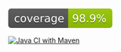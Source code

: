 ![coverage](.github/badges/jacoco.svg)

[![Java CI with Maven](https://github.com/amerigovegliante/assignment_2/actions/workflows/build.yml/badge.svg?branch=master)](https://github.com/amerigovegliante/assignment_2/actions/workflows/build.yml)
